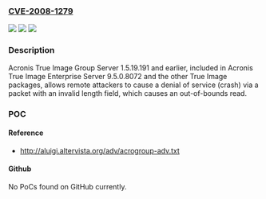 ### [CVE-2008-1279](https://cve.mitre.org/cgi-bin/cvename.cgi?name=CVE-2008-1279)
![](https://img.shields.io/static/v1?label=Product&message=n%2Fa&color=blue)
![](https://img.shields.io/static/v1?label=Version&message=n%2Fa&color=blue)
![](https://img.shields.io/static/v1?label=Vulnerability&message=n%2Fa&color=brighgreen)

### Description

Acronis True Image Group Server 1.5.19.191 and earlier, included in Acronis True Image Enterprise Server 9.5.0.8072 and the other True Image packages, allows remote attackers to cause a denial of service (crash) via a packet with an invalid length field, which causes an out-of-bounds read.

### POC

#### Reference
- http://aluigi.altervista.org/adv/acrogroup-adv.txt

#### Github
No PoCs found on GitHub currently.

